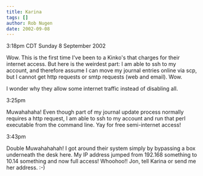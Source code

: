 ```yaml
---
title: Karina
tags: []
author: Rob Nugen
date: 2002-09-08
---
```


<p class=date>3:18pm CDT Sunday 8 September 2002</p>

<p>Wow.  This is the first time I've been to a Kinko's that charges
for their internet access.  But here is the weirdest part: I am able
to ssh to my account, and therefore assume I can move my journal
entries online via scp, but I cannot get http requests or smtp
requests (web and email).  Wow.</p>

<p>I wonder why they allow some internet traffic instead of disabling
all.</p>

<p class=date>3:25pm</p>

<p>Muwahahaha! Even though part of my journal update process normally
requires a http request, I am able to ssh to my account and run that
perl executable from the command line.  Yay for free semi-internet
access!</p>

<p class=date>3:43pm</p>

<p>Double Muwahahahah!  I got around their system simply by bypassing
a box underneath the desk here.  My IP address jumped from 192.168
something to 10.14 something and now full access!  Whoohoo!!  Jon,
tell Karina or send me her address.  :-)</p>
